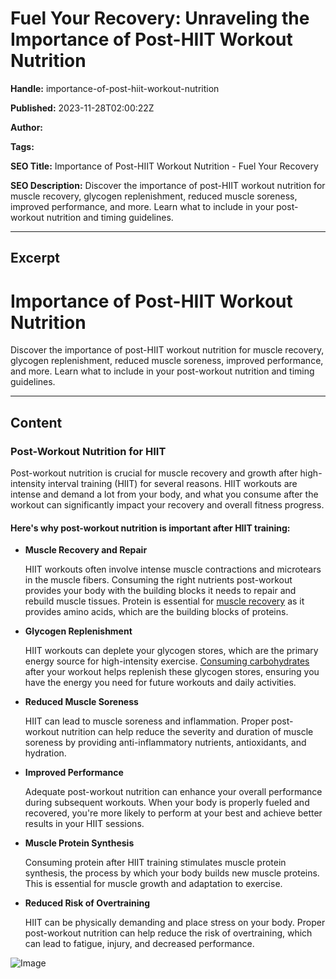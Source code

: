 # Fuel Your Recovery: Unraveling the Importance of Post-HIIT Workout Nutrition

**Handle:** importance-of-post-hiit-workout-nutrition

**Published:** 2023-11-28T02:00:22Z

**Author:**  

**Tags:** 

**SEO Title:** Importance of Post-HIIT Workout Nutrition - Fuel Your Recovery

**SEO Description:** Discover the importance of post-HIIT workout nutrition for muscle recovery, glycogen replenishment, reduced muscle soreness, improved performance, and more. Learn what to include in your post-workout nutrition and timing guidelines.

---

## Excerpt

# Importance of Post-HIIT Workout Nutrition

Discover the importance of post-HIIT workout nutrition for muscle recovery, glycogen replenishment, reduced muscle soreness, improved performance, and more. Learn what to include in your post-workout nutrition and timing guidelines.

---

## Content

### Post-Workout Nutrition for HIIT

Post-workout nutrition is crucial for muscle recovery and growth after high-intensity interval training (HIIT) for several reasons. HIIT workouts are intense and demand a lot from your body, and what you consume after the workout can significantly impact your recovery and overall fitness progress.

#### Here's why post-workout nutrition is important after HIIT training:

- **Muscle Recovery and Repair**
  
  HIIT workouts often involve intense muscle contractions and microtears in the muscle fibers. Consuming the right nutrients post-workout provides your body with the building blocks it needs to repair and rebuild muscle tissues. Protein is essential for [muscle recovery](https://www.vpa.com.au/blogs/diet-and-nutrition/the-importance-of-protein-for-endurance-athletes) as it provides amino acids, which are the building blocks of proteins.

- **Glycogen Replenishment**
  
  HIIT workouts can deplete your glycogen stores, which are the primary energy source for high-intensity exercise. [Consuming carbohydrates](https://www.vpa.com.au/collections/carbohydrates) after your workout helps replenish these glycogen stores, ensuring you have the energy you need for future workouts and daily activities.

- **Reduced Muscle Soreness**
  
  HIIT can lead to muscle soreness and inflammation. Proper post-workout nutrition can help reduce the severity and duration of muscle soreness by providing anti-inflammatory nutrients, antioxidants, and hydration.

- **Improved Performance**
  
  Adequate post-workout nutrition can enhance your overall performance during subsequent workouts. When your body is properly fueled and recovered, you're more likely to perform at your best and achieve better results in your HIIT sessions.

- **Muscle Protein Synthesis**
  
  Consuming protein after HIIT training stimulates muscle protein synthesis, the process by which your body builds new muscle proteins. This is essential for muscle growth and adaptation to exercise.

- **Reduced Risk of Overtraining**
  
  HIIT can be physically demanding and place stress on your body. Proper post-workout nutrition can help reduce the risk of overtraining, which can lead to fatigue, injury, and decreased performance.

![Image](https://i.shgcdn.com/a634dd5b-6e5f-4950-84a5-525e95bb4fcc/-/format/auto/-/preview/3000x3000/-/quality/lighter/)

